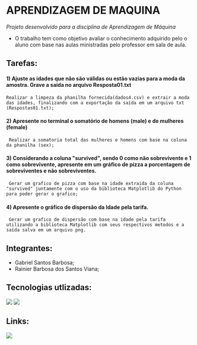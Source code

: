 # APRENDIZAGEM DE MAQUINA

*Projeto desenvolvido para a disciplina de Aprendizagem de Máquina* 


  * O trabalho tem como objetivo avaliar o conhecimento adquirido pelo o aluno com base nas aulas ministradas pelo professor em sala de aula.

## Tarefas:

<div>
  
  #### 1) Ajuste as idades que não são válidas ou estão vazias para a moda da amostra. Grave a saída no arquivo Resposta01.txt
  
    Realizar a limpeza da phanilha fornecida(dados4.csv) e extrair a moda das idades, finalizando com a exportação da saída em um arquivo txt (Respostas01.txt);
    
  #### 2) Apresente no terminal o somatório de homens (male) e de mulheres (female)
     Realizar a somatoria total das mulheres e homens com base na coluna da phanilha (sex);
    
 #### 3) Considerando a coluna "survived", sendo 0 como não sobrevivente e 1 como sobrevivente, apresente em um gráfico de pizza a porcentagem de sobreviventes e não sobreviventes.
     Gerar um grafico de pizza com base na idade extraida da coluna "survived" juntamente com o uso da biblioteca Matplotlib do Python para poder gerar o grafico;
     
 #### 4) Apresente o gráfico de dispersão da Idade pela tarifa.
     Gerar um grafico de dispersão com base na idade pela tarifa utilizando a biblioteca Matplotlib com seus respectivos metodos e a saída salva em um arquivo png.
</div>

## Integrantes:

* Gabriel Santos Barbosa;
* Rainier Barbosa dos Santos Viana;

## Tecnologias utlizadas:

<div>
 <img src=	"https://img.shields.io/badge/Python-3776AB?style=for-the-badge&logo=python&logoColor=white">
 <img src=	"https://img.shields.io/badge/pandas-150458.svg?style=for-the-badge&logo=pandas&logoColor=white">
</div>

## Links:
<div>
  <a href="https://colab.research.google.com/drive/1JrkXJU55H6OwcoOFgCrmnKXiuJtvZ-VD#scrollTo=qLptC73Asm8B"><img src="https://img.shields.io/badge/Colab-F9AB00?style=for-the-badge&logo=googlecolab&color=525252"></a>
</div>
